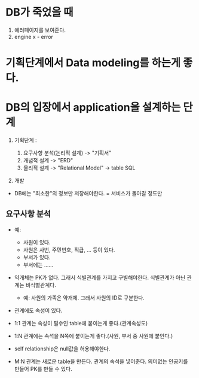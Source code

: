 # DB가 죽었을 때
1. 에러페이지를 보여준다.
2. engine x - error

# 기획단계에서 Data modeling를 하는게 좋다.

# DB의 입장에서 application을 설계하는 단계
1. 기획단계 : 
    1. 요구사항 분석(논리적 설계) -> "기획서"
    2. 개념적 설계 -> "ERD"
    3. 물리적 설계 -> "Relational Model" -> table SQL

2. 개발

- DB에는 "최소한"의 정보만 저장해야한다. = 서비스가 돌아갈 정도만

## 요구사항 분석
- 예:
    - 사원이 있다.
    - 사원은 사번, 주민번호, 직급, ... 등이 있다.
    - 부서가 있다.
    - 부서에는 ......

- 약개체는 PK가 없다. 그래서 식별관계를 가지고 구별해야한다. 식별관계가 아닌 관계는 비식별관계다.
    - 예: 사원의 가족은 약개체. 그래서 사원의 ID로 구분한다.

- 관계에도 속성이 있다.

- 1:1 관계는 속성이 필수인 table에 붙이는게 좋다.(관계속성도)
- 1:N 관계에는 속석을 N쪽에 붙이는게 좋다.(사원, 부서 중 사원에 붙인다.)
- self relationship은 null값을 허용해야한다.
- M:N 관계는 새로운 table을 만든다. 관계의 속석을 넣어준다. 의미없는 인공키를 만들어 PK를 만들 수 있다.
